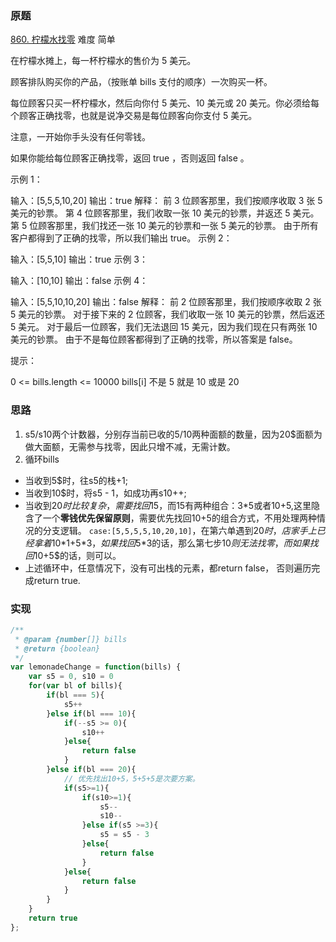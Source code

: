 ### 原题

[860. 柠檬水找零](https://leetcode-cn.com/problems/lemonade-change/) 难度 简单

在柠檬水摊上，每一杯柠檬水的售价为 5 美元。

顾客排队购买你的产品，（按账单 bills 支付的顺序）一次购买一杯。

每位顾客只买一杯柠檬水，然后向你付 5 美元、10 美元或 20 美元。你必须给每个顾客正确找零，也就是说净交易是每位顾客向你支付 5 美元。

注意，一开始你手头没有任何零钱。

如果你能给每位顾客正确找零，返回 true ，否则返回 false 。

示例 1：

输入：[5,5,5,10,20]
输出：true
解释：
前 3 位顾客那里，我们按顺序收取 3 张 5 美元的钞票。
第 4 位顾客那里，我们收取一张 10 美元的钞票，并返还 5 美元。
第 5 位顾客那里，我们找还一张 10 美元的钞票和一张 5 美元的钞票。
由于所有客户都得到了正确的找零，所以我们输出 true。
示例 2：

输入：[5,5,10]
输出：true
示例 3：

输入：[10,10]
输出：false
示例 4：

输入：[5,5,10,10,20]
输出：false
解释：
前 2 位顾客那里，我们按顺序收取 2 张 5 美元的钞票。
对于接下来的 2 位顾客，我们收取一张 10 美元的钞票，然后返还 5 美元。
对于最后一位顾客，我们无法退回 15 美元，因为我们现在只有两张 10 美元的钞票。
由于不是每位顾客都得到了正确的找零，所以答案是 false。
 

提示：

0 <= bills.length <= 10000
bills[i] 不是 5 就是 10 或是 20 

### 思路
1. s5/s10两个计数器，分别存当前已收的5$/10$两种面额的数量，因为20$面额为做大面额，无需参与找零，因此只增不减，无需计数。
2. 循环bills
  + 当收到5$时，往s5的栈+1;
  + 当收到10$时，将s5 - 1，如成功再s10++; 
  + 当收到20$时比较复杂，需要找回15$，而15有两种组合：3*5或者10+5,这里隐含了一个**零钱优先保留原则**，需要优先找回10+5的组合方式，不用处理两种情况的分支逻辑。
    `case:[5,5,5,5,10,20,10]`，在第六单遇到20$时，店家手上已经拿着10$*1+5$*3， 如果找回5$*3的话，那么第七步10$则无法找零，而如果找回10$+5$的话，则可以。
  + 上述循环中，任意情况下，没有可出栈的元素，都return false， 否则遍历完成return true.

### 实现
```js
/**
 * @param {number[]} bills
 * @return {boolean}
 */
var lemonadeChange = function(bills) {
    var s5 = 0, s10 = 0
    for(var bl of bills){
        if(bl === 5){
            s5++
        }else if(bl === 10){
            if(--s5 >= 0){
                s10++
            }else{
                return false
            }
        }else if(bl === 20){
            // 优先找出10+5，5+5+5是次要方案。
            if(s5>=1){
                if(s10>=1){
                    s5--
                    s10--
                }else if(s5 >=3){
                    s5 = s5 - 3
                }else{
                    return false
                }
            }else{
                return false
            }
        }
    }
    return true
};
```
